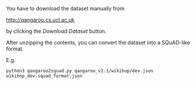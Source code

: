 You have to download the dataset manually from

http://qangaroo.cs.ucl.ac.uk

by clicking the _Download Dataset_ button.

After unzipping the contents, you can convert the dataset into a SQuAD-like format.

E.g.

`python3 qangaroo2squad.py qangaroo_v1.1/wikihop/dev.json wikihop_dev.squad_format.json`


